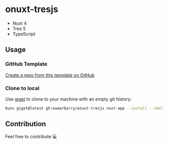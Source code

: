 # onuxt-tresjs

- Nuxt 4
- Tres 5
- TypeScript

## Usage

### GitHub Template

[Create a repo from this template on GitHub](https://github.com/oumarbarry/onuxt-tresjs/generate)

### Clone to local

Use [giget](https://github.com/unjs/giget) to clone to your machine with an empty git history:

```bash
bunx giget@latest gh:oumarbarry/onuxt-tresjs nuxt-app --install --shell
```

## Contribution

Feel free to contribute 💻
